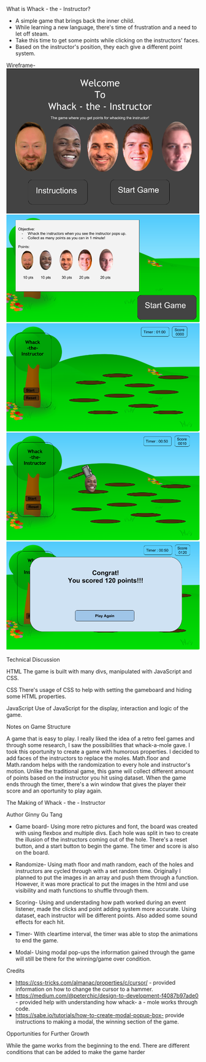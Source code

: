 What is Whack - the - Instructor?
- A simple game that brings back the inner child. 
- While learning a new language, there's time of frustration and a need to let off steam.
- Take this time to get some points while clicking on the instructors' faces.
- Based on the instructor's position, they each give a different point system.


Wireframe-
![alt text](https://github.com/ginnygu/project_1/blob/master/images/wireframe_project1.png "First page")
![alt text](https://github.com/ginnygu/project_1/blob/master/images/wireframe_project2.png "First page")
![alt text](https://github.com/ginnygu/project_1/blob/master/images/wireframe_project3.png "First page")
![alt text](https://github.com/ginnygu/project_1/blob/master/images/wireframe_project4.png "First page")
![alt text](https://github.com/ginnygu/project_1/blob/master/images/wireframe_project5.png "First page")


Technical Discussion

HTML
The game is built with many divs, manipulated with JavaScript and CSS.

CSS
There's usage of CSS to help with setting the gameboard and hiding some HTML properties.

JavaScript
Use of JavaScript for the display, interaction and logic of the game.

Notes on Game Structure

A game that is easy to play. I really liked the idea of a retro feel games and through some research, I saw the possibilities that whack-a-mole gave. I took this oportunity to create a game with humorous properties. I decided to add faces of the instructors to replace the moles. Math.floor and Math.random helps with the randomization to every hole and instructor's motion. Unlike the traditional game, this game will collect different amount of points based on the instructor you hit using dataset. When the game ends through the timer, there's a win window that gives the player their score and an oportunity to play again.


The Making of Whack - the - Instructor

Author
Ginny Gu Tang

- Game board-
Using more retro pictures and font, the board was created with using flexbox and multiple divs. Each hole was split in two to create the illusion of the instructors coming out of the hole. There's a reset button, and a start button to begin the game. The timer and score is also on the board.

- Randomize-
Using math floor and math random, each of the holes and instructors are cycled through with a set random time. Originally I planned to put the images in an array and push them through a function. However, it was more practical to put the images in the html and use visibility and math functions to shuffle through them.

- Scoring-
Using and understading how path worked during an event listener, made the clicks and point adding system more accurate. Using dataset, each instructor will be different points. Also added some sound effects for each hit.

- Timer-
With cleartime interval, the timer was able to stop the animations to end the game. 

- Modal-
Using modal pop-ups the information gained through the game will still be there for the winning/game over condition.

Credits
- https://css-tricks.com/almanac/properties/c/cursor/ - provided information on how to change the cursor to a hammer.
- https://medium.com/@peterchic/design-to-development-f4087b97ade0 - provided help with understanding how whack- a - mole works through code.
- https://sabe.io/tutorials/how-to-create-modal-popup-box- provide instructions to making a modal, the winning section of the game.


Opportunities for Further Growth

While the game works from the beginning to the end. There are different conditions that can be added to make the game harder

